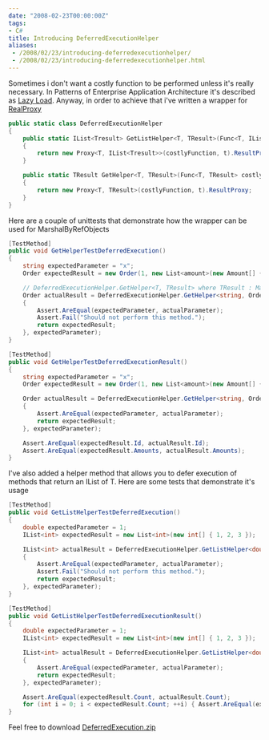 ```yaml
---
date: "2008-02-23T00:00:00Z"
tags:
- C#
title: Introducing DeferredExecutionHelper
aliases:
 - /2008/02/23/introducing-deferredexecutionhelper/
 - /2008/02/23/introducing-deferredexecutionhelper.html
---
```

Sometimes i don't want a costly function to be performed unless it's really necessary. In Patterns of Enterprise Application Architecture it's described as [Lazy Load](http://www.martinfowler.com/eaaCatalog/lazyLoad.html). Anyway, in order to achieve that i've written a wrapper for [RealProxy](http://msdn2.microsoft.com/en-us/library/system.runtime.remoting.proxies.realproxy.aspx)

```csharp
public static class DeferredExecutionHelper
{
	public static IList<Tresult> GetListHelper<T, TResult>(Func<T, IList<Tresult>> costlyFunction, T t)
	{
		return new Proxy<T, IList<Tresult>>(costlyFunction, t).ResultProxy;
	}

	public static TResult GetHelper<T, TResult>(Func<T, TResult> costlyFunction, T t) where TResult : MarshalByRefObject
	{
		return new Proxy<T, TResult>(costlyFunction, t).ResultProxy;
	}
}
```

Here are a couple of unittests that demonstrate how the wrapper can be used for MarshalByRefObjects

```csharp
[TestMethod]
public void GetHelperTestDeferredExecution()
{
	string expectedParameter = "x";
	Order expectedResult = new Order(1, new List<amount>(new Amount[] { new Amount(1) }));

	// DeferredExecutionHelper.GetHelper<T, TResult> where TResult : MarshalByRefObject
	Order actualResult = DeferredExecutionHelper.GetHelper<string, Order>(delegate(string actualParameter)
	{
		Assert.AreEqual(expectedParameter, actualParameter);
		Assert.Fail("Should not perform this method.");
		return expectedResult;
	}, expectedParameter);
}

[TestMethod]
public void GetHelperTestDeferredExecutionResult()
{
	string expectedParameter = "x";
	Order expectedResult = new Order(1, new List<amount>(new Amount[] { new Amount(1) }));

	Order actualResult = DeferredExecutionHelper.GetHelper<string, Order>(delegate(string actualParameter)
	{
		Assert.AreEqual(expectedParameter, actualParameter);
		return expectedResult;
	}, expectedParameter);

	Assert.AreEqual(expectedResult.Id, actualResult.Id);
	Assert.AreEqual(expectedResult.Amounts, actualResult.Amounts);
}
```

I've also added a helper method that allows you to defer execution of methods that return an IList of T. Here are some tests that demonstrate it's usage

```csharp
[TestMethod]
public void GetListHelperTestDeferredExecution()
{
	double expectedParameter = 1;
	IList<int> expectedResult = new List<int>(new int[] { 1, 2, 3 });

	IList<int> actualResult = DeferredExecutionHelper.GetListHelper<double, int>(delegate(double actualParameter)
	{
		Assert.AreEqual(expectedParameter, actualParameter);
		Assert.Fail("Should not perform this method.");
		return expectedResult;
	}, expectedParameter);
}

[TestMethod]
public void GetListHelperTestDeferredExecutionResult()
{
	double expectedParameter = 1;
	IList<int> expectedResult = new List<int>(new int[] { 1, 2, 3 });

	IList<int> actualResult = DeferredExecutionHelper.GetListHelper<double, int>(delegate(double actualParameter)
	{
		Assert.AreEqual(expectedParameter, actualParameter);
		return expectedResult;
	}, expectedParameter);

	Assert.AreEqual(expectedResult.Count, actualResult.Count);
	for (int i = 0; i < expectedResult.Count; ++i) { Assert.AreEqual(expectedResult[i], actualResult[i]); } 
}
``` 

Feel free to download [DeferredExecution.zip](http://www.timvw.be/wp-content/code/csharp/DeferredExecution.zip)
